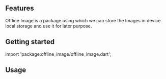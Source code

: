 ## Features

Offline Image is a package using which we can store the Images in device local storage and use it for later purpose.

## Getting started

import 'package:offline_image/offline_image.dart';

## Usage

